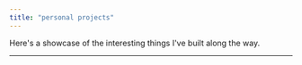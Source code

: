 ```yaml
---
title: "personal projects"
---
```


Here's a showcase of the interesting things I've built along the way.

---